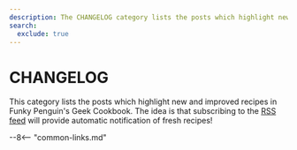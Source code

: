 ```yaml
---
description: The CHANGELOG category lists the posts which highlight new and improved recipes in Funky Penguin's Geek Cookbook. The idea is that subscribing to the RSS feed will provide automatic notification of fresh recipes!
search:
  exclude: true
---
```


# CHANGELOG

This category lists the posts which highlight new and improved recipes in Funky Penguin's Geek Cookbook. The idea is that subscribing to the [RSS feed](/rss/) will provide automatic notification of fresh recipes!

--8<-- "common-links.md"
